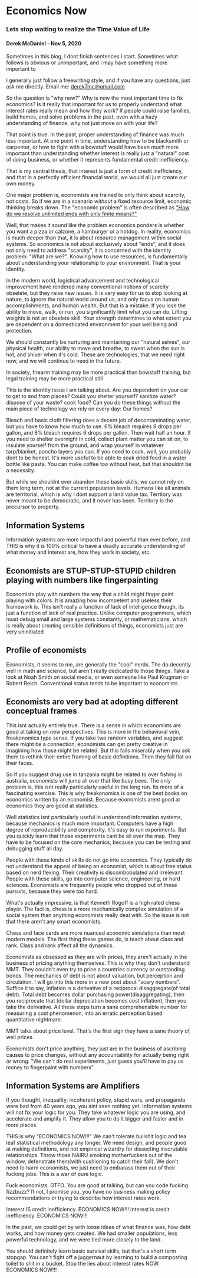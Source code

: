 # Economics Now
### Lets stop waiting to realize the Time Value of Life
#### Derek McDaniel - Nov 5, 2020

Sometimes in this blog, I dont finish sentences I start. Sometimes what follows is obvious or
unimportant, and I may have something more important to

I generally just follow a freewriting style, and if you have any questions, just ask me directly.
Email me: [derek7mc@gmail.com](mailto:derek7mc@gmail.com)

So the question is "why now?" Why is now the most important time to fix economics?  Is it really
that important for us to properly understand what interest rates really mean and how they work?  If
people could raise families, build homes, and solve problems in the past, even with a hazy
understanding of finance, why not just move on with your life?

That point is true.  In the past, proper understanding of finance was much less important.  At one
point in time, understanding how to be blacksmith or carpenter, or how to fight with a bowstaff
would have been much more important than understanding whether interest is really just a "natural"
cost of doing business, or whether it represents fundamental credit inefficiency.

That is my central thesis, that interest is just a form of credit inefficiency, and that in a
perfectly efficient financial world, we would all just create our own money.

One major problem is, economists are trained to only think about scarcity, not costs.  So if we are
in a scenario *without* a fixed resource limit, economic thinking breaks down.  The "economic problem"
is often described as
["How do we resolve unlimited ends with only finite means?"](https://www.youtube.com/watch?v=o6UXRZ2XwgU)

Well, that makes it sound like the problem economics ponders is whether you want a pizza or calzone,
a hamburger or a hotdog.  In reality, economics is much deeper than that, it is about resource
management within social systems.  So economics is not about exclusively about "ends", and it does
not only need to address "scarcity", it is concerned with the identity problem: "What are we?".
Knowing how to use resources, is fundamentally about understanding your relationship to your
environment.  That is your identity.

In the modern world, logistical advancement and technological improvement have rendered many
conventional notions of scarcity obselete, but they raise new issues.  It is very easy for us to
stop looking at nature, to ignore the natural world around us, and only focus on human
accomplishments, and human wealth.  But that is a mistake.  If you lose the ability to move, walk,
or run, you significantly limit what you can do.  Lifting weights is not an obselete skill.  Your
strength determines to what extent you are dependent on a domesticated environment for your well
being and protection.

We should constantly be nurturing and maintaining our "natural selves", our physical health, our
ability to move and breathe, to sweat when the sun is hot, and shiver when it's cold.  These are
technologies, that we need right now, and we will continue to need in the future.

In society, firearm training may be more practical than bowstaff training, but legal
training may be more practical still

This is the identity issue I am talking about.  Are you dependent on your car to get to and from
places?  Could you shelter yourself? sanitize water? dispose of your waste? cook food?  Can you do
these things without the main piece of technology we rely on every day: Our homes?

Bleach and basic cloth filtering does a decent job of decontaminating water, but you have to know
how much to use.  6% bleach requires 8 drops per gallon, and 8% bleach requires 6 drops per gallon.
Then wait half an hour.  If you need to shelter overnight in cold, collect plant matter you can sit
on, to insulate yourself from the ground, and wrap yourself in whatever tarp/blanket, poncho layers
you can.  If you need to cook, well, you probably dont to be honest.  It's more useful to be able to
soak dried food in a water bottle like pasta.  You can make coffee too without heat, but that
shouldnt be a necessity.

But while we shouldnt ever abandon these basic skills, we cannot rely on them long term, not at the
current population levels.  Humans like all animals are territorial, which is why I dont support a
land value tax.  Territory was never meant to be democratic, and it never has been.  Territory is
the precursor to property.

## Information Systems

Information systems are more impactful and powerful than ever before, and THIS is why it is 100%
critical to have a deadly accurate understanding of what money and interest are, how they work in
society, etc.

## Economists are STUP-STUP-STUPID children playing with numbers like fingerpainting

Economists play with numbers the way that a child might finger paint playing with colors.  It is
amazing how incompetent and useless their framework is.  This isn't really a function of lack of
intelligence though, its just a function of lack of real practice.  Unlike computer programmers,
which must debug small and large systems constantly, or mathematicians, which is really about
creating sensible definitions of things, economists just are very uninitiated

## Profile of economists

Economists, it seems to me, are generally the "cool" nerds.  The do decently well in math and
science, but aren't really dedicated to those things.  Take a look at Noah Smith on social media, or
even someone like Paul Krugman or Robert Reich.  Conventional status tends to be important to
economists.

## Economists are very bad at adopting different conceptual frames

This isnt actually entirely true.  There is a sense in which economists are good at taking on new
perspectives.  This is more in the behavioral vein, freakonomics type sense.  If you take two random
variables, and suggest there might be a connection, economists can get pretty creative in imagining
how those might be related.  But this fails miserably when you ask them to rethink their entire
framing of basic definitions.  Then they fall flat on their faces.

So if you suggest drug use in tanzania might be related to over fishing in australia, economists
will jump all over that like busy bees.  The only problem is, this isnt really particularly useful
in the long run.  Its more of a fascinating exercise.  This is why freakonomics is one of the best
books on economics written by an economist.  Because economists arent good at economics they are
good at statistics.

Well statistics isnt particularly useful in understand information systems, because mechanics is much
more important.  Computers have a high degree of reproducibility and complexity.  It's easy to run
experiments.  But you quickly learn that those experiments cant be all over the map.  They have to
be focused on the core mechanics, because you can be testing and debugging stuff all day.

People with these kinds of skills do not go into economics.  They typically do not understand the
appeal of being an economist, which is about free status based on nerd flexing.  Their creativity is
discombobulated and irrelevant.  People with these skills, go into computer science, engineering, or
hard sciences.  Economists are frequently people who dropped out of these pursuits, because they
were too hard.

What's actually impressive, is that Kenneth Rogoff is a high rated chess player.  The fact is, chess
is a more mechanically complex simulation of a social system than anything economists really deal
with.  So the issue is not that there aren't any smart economists.

Chess and face cards are more nuanced economic simulations than most modern models.  The first thing
these games do, is teach about class and rank.  Class and rank affect all the dynamics.

Economists as obsessed as they are with prices, they aren't actually in the business of pricing
anything themselves.  This is why they don't understand MMT.  They couldn't even try to price a
countries currency or outstanding bonds.  The mechanics of debt is not about valuation, but
perception and circulation.  I will go into this more in a new post about "scary numbers".  Suffice
it to say, inflation is a derivative of a reciprocal disaggregate(of total debt).  Total debt
becomes dollar purchasing power(disaggregating), then you reciprocate that (dollar depreciation
becomes cost inflation), then you take the derivative.  All these steps turn a sane comprehensible
number for measuring a cost phenomenon, into an erratic perception based quantitative nightmare.

MMT talks about price level.  That's the first sign they have a sane theory of, well prices.

Economists don't price anything, they just are in the business of ascribing causes to price changes,
without any accountability for actually being right or wrong. "We can't do real experiments, just
guess you'll have to pay us money to fingerpaint with numbers".

## Information Systems are Amplifiers

If you thought, inequality, incoherent policy, stupid wars, and propaganda were bad from 40 years
ago, you aint seen nothing yet.  Information systems will not fix your logic for you.  They take
whatever logic you are using, and accelerate and amplify it.  They allow you to do it bigger and
faster and in more places.

THIS is why "ECONOMICS NOW!!!"  We can't tolerate bullshit logic and tea leaf statistical
methodology any longer.  We need design, and people good at making definitions, and not empirical
wizardry for dissecting inscrutable relationships.  Throw those NAIRU smoking motherfuckers out of
the window, defenstrate them(with cushioning to catch their fall).  We don't need to harm
economists, we just need to embarass them out of their fucking jobs.  This is a war of pure logic.

Fuck economists. GTFO.  You are good at talking, but can you code fucking fizzbuzz?  If not, I
promise you, you have no business making policy recommendations or trying to describe how interest
rates work.

Interest IS credit inefficiency.  ECONOMICS NOW!!! Interest is credit inefficiency. ECONOMICS NOW!!!

In the past, we could get by with loose ideas of what finance was, how debt works, and how money
gets created.  We had smaller populations, less powerful technology, and we were tied more closely
to the land.

You should definitely learn basic survival skills, but that's a short term stopgap.  You can't
fight off a juggernaut by learning to build a composting toilet to shit in a bucket.  Stop the lies
about interest rates NOW. ECONOMICS NOW!!!




